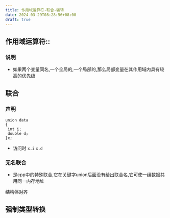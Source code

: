 ```yaml
---
title: 作用域运算符-联合-强转
date: 2024-03-29T08:28:56+08:00
draft: true
---
```

## 作用域运算符::
### 说明
- 如果两个变量同名,一个全局的,一个局部的,那么局部变量在其作用域内具有较高的优先级
## 联合
### 声明 
```
union data
{
 int i;
 double d;
}x;

```
- 访问时 `x.i` `x.d`
### 无名联合
- 是cpp中的特殊联合,它在关键字union后面没有给出联合名,它可使一组数据共用同一内存地址

~~结构体对齐~~
## 强制类型转换

